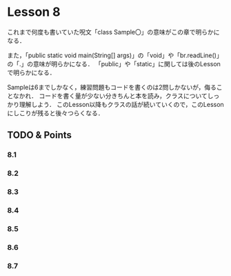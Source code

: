 # Lesson 8
これまで何度も書いていた呪文「class Sample〇」の意味がこの章で明らかになる．

また，「public static void main(String[] args)」の「void」や「br.readLine()」の「.」の意味が明らかになる．
「public」や「static」に関しては後のLessonで明らかになる．

Sampleは6までしかなく，練習問題もコードを書くのは2問しかないが，侮ることなかれ．
コードを書く量が少ない分きちんと本を読み，クラスについてしっかり理解しよう．
このLesson以降もクラスの話が続いていくので，このLessonにしこりが残ると後々つらくなる．

## TODO & Points


### 8.1


### 8.2


### 8.3


### 8.4


### 8.5


### 8.6


### 8.7

